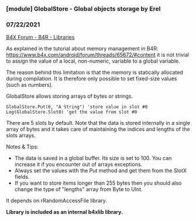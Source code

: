 ### [module] GlobalStore - Global objects storage by Erel
### 07/22/2021
[B4X Forum - B4R - Libraries](https://www.b4x.com/android/forum/threads/73863/)

As explained in the tutorial about memory management in B4R: <https://www.b4x.com/android/forum/threads/65672/#content> it is not trivial to assign the value of a local, non-numeric, variable to a global variable.  
  
The reason behind this limitation is that the memory is statically allocated during compilation. It is therefore only possible to set fixed-size values (such as numbers).  
  
GlobalStore allows storing arrays of bytes or strings.  

```B4X
GlobalStore.Put(0, "A String") 'store value in slot #0  
Log(GlobalStore.Slot0) 'get the value from slot #0
```

  
There are 5 slots by default. Note that the data is stored internally in a single array of bytes and it takes care of maintaining the indices and lengths of the slots arrays.  
  
Notes & Tips:  
  
- The data is saved in a global buffer. Its size is set to 100. You can increase it if you encounter out of arrays exceptions.  
- Always set the values with the Put method and get them from the SlotX fields.  
- If you want to store items longer than 255 bytes then you should also change the type of "lengths" array from Byte to UInt.  
  
  
It depends on rRandomAccessFile library.  
  
**Library is included as an internal b4xlib library.**